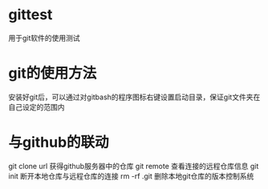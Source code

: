 # gittest
用于git软件的使用测试
# git的使用方法
安装好git后，可以通过对gitbash的程序图标右键设置启动目录，保证git文件夹在自己设定的范围内
# 与github的联动
git clone url 
获得github服务器中的仓库
git remote
查看连接的远程仓库信息
git init
断开本地仓库与远程仓库的连接
rm -rf .git
删除本地git仓库的版本控制系统